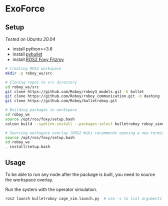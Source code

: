 # ExoForce

## Setup 
*Tested on Ubuntu 20.04*
- install python>=3.6
- install [pybullet](https://github.com/bulletphysics/bullet3/blob/master/README.md#pybullet)
- install [ROS2 Foxy Fitzroy](https://index.ros.org/doc/ros2/Installation/Foxy/)
```bash
# Creating ROS2 workspace
mkdir -p roboy_ws/src

# Cloning repos to src directory
cd roboy_ws/src
git clone https://github.com/Roboy/roboy3_models.git -b bullet
git clone https://github.com/Roboy/roboy_communication.git -b dashing
git clone https://github.com/Roboy/bulletroboy.git

# Building packages in workspace
cd roboy_ws
source /opt/ros/foxy/setup.bash
colcon build --symlink-install --packages-select bulletroboy roboy_simulation_msgs roboy_control_msgs roboy_middleware_msgs

# Sourcing workspace overlay (ROS2 Wiki recommends opening a new terminal before this step)
source /opt/ros/foxy/setup.bash
cd roboy_ws
. install/setup.bash
```

## Usage
To be able to run any node after the package is built, you need to source the workspace overlay.

Run the system with the operator simulation.
```bash
ros2 launch bulletroboy cage_sim.launch.py  # use -s to list arguments
```
